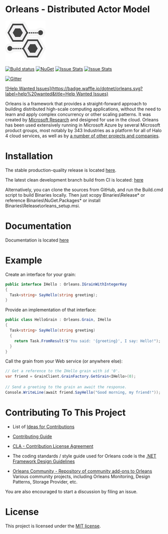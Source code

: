 Orleans - Distributed Actor Model
=======

![Orleans logo](https://github.com/dotnet/orleans/blob/gh-pages/Icons/Orleans/OrleansSDK_128x.png)


[![Build status](http://dotnet-ci.cloudapp.net/job/dotnet_orleans/job/innerloop/badge/icon)](http://dotnet-ci.cloudapp.net/job/dotnet_orleans/job/innerloop)
[![NuGet](https://img.shields.io/nuget/v/Microsoft.Orleans.Core.svg?style=flat)](http://www.nuget.org/profiles/Orleans)
[![Issue Stats](http://www.issuestats.com/github/dotnet/orleans/badge/pr)](http://www.issuestats.com/github/dotnet/orleans)
[![Issue Stats](http://www.issuestats.com/github/dotnet/orleans/badge/issue)](http://www.issuestats.com/github/dotnet/orleans)

[![Gitter](https://badges.gitter.im/Join%20Chat.svg)](https://gitter.im/dotnet/orleans?utm_source=badge&utm_medium=badge&utm_campaign=pr-badge)

[![Help Wanted Issues](https://badge.waffle.io/dotnet/orleans.svg?label=help%20wanted&title=Help Wanted Issues)](http://waffle.io/dotnet/orleans)

Orleans is a framework that provides a straight-forward approach to building distributed high-scale computing applications, without the need to learn and apply complex concurrency or other scaling patterns. 
It was created by [Microsoft Research][MSR-ProjectOrleans] and designed for use in the cloud. 
Orleans has been used extensively running in Microsoft Azure by several Microsoft product groups, most notably by 343 Industries as a platform for all of Halo 4 cloud services, as well as by [a number of other projects and companies](http://dotnet.github.io/orleans/Who-Is-Using-Orleans).

Installation
=======
The stable production-quality release is located [here](https://github.com/dotnet/orleans/releases/latest).

The latest clean development branch build from CI is located: [here](http://dotnet-ci.cloudapp.net/job/dotnet_orleans/job/innerloop/lastStableBuild/artifact/)

Alternatively, you can clone the sources from GitHub, and run the Build.cmd script to build Binaries locally. 
Then just xcopy Binaries\Release\* or reference Binaries\NuGet.Packages\* or install Binaries\Release\orleans_setup.msi.

Documentation 
=======
Documentation is located [here][Orleans Documentation]

Example
=======

Create an interface for your grain:
```c#
public interface IHello : Orleans.IGrainWithIntegerKey
{
  Task<string> SayHello(string greeting);
}
```

Provide an implementation of that interface:
```c#
public class HelloGrain : Orleans.Grain, IHello
{
  Task<string> SayHello(string greeting)
  {
    return Task.FromResult($"You said: '{greeting}', I say: Hello!");
  }
}
```

Call the grain from your Web service (or anywhere else):
```c#
// Get a reference to the IHello grain with id '0'.
var friend = GrainClient.GrainFactory.GetGrain<IHello>(0);

// Send a greeting to the grain an await the response.
Console.WriteLine(await friend.SayHello("Good morning, my friend!"));
```

Contributing To This Project
=======

* List of [Ideas for Contributions]

* [Contributing Guide]

* [CLA - Contribution License Agreement][CLA]

* The coding standards / style guide used for Orleans code is the [.NET Framework Design Guidelines][DotNet Framework Design Guidelines]

* [Orleans Community - Repository of community add-ons to Orleans](https://github.com/OrleansContrib/) Various community projects, including Orleans Monitoring, Design Patterns, Storage Provider, etc.

You are also encouraged to start a discussion by filing an issue.

License
=======
This project is licensed under the [MIT license](https://github.com/dotnet/orleans/blob/master/LICENSE).


[MSR-ProjectOrleans]: http://research.microsoft.com/projects/orleans/
[Orleans Documentation]: http://dotnet.github.io/orleans/
[Ideas for Contributions]: http://dotnet.github.io/orleans/Ideas-for-Contributions
[Contributing Guide]: https://github.com/dotnet/corefx/wiki/Contributing
[CLA]: https://github.com/dotnet/corefx/wiki/Contribution-License-Agreement-%28CLA%29
[DotNet Framework Design Guidelines]: https://github.com/dotnet/corefx/wiki/Framework-Design-Guidelines-Digest
[Download Link]: http://orleans.codeplex.com/releases/view/144111
